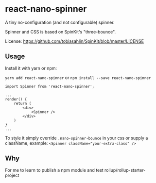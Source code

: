 # react-nano-spinner

A tiny no-configuration (and not configurable) spinner.

Spinner and CSS is based on SpinKit's "three-bounce".

License: https://github.com/tobiasahlin/SpinKit/blob/master/LICENSE

## Usage

Install it with yarn or npm:

`yarn add react-nano-spinner` or `npm install --save react-nano-spinner`

    import Spinner from 'react-nano-spinner';

    ...
    render() {
        return (
            <div>
                <Spinner />
            </div>
        )
    }
    ...

To style it simply override `.nano-spinner-bounce` in your css or supply a className, example: `<Spinner className="your-extra-class" />`

## Why

For me to learn to publish a npm module and test rollup/rollup-starter-project
